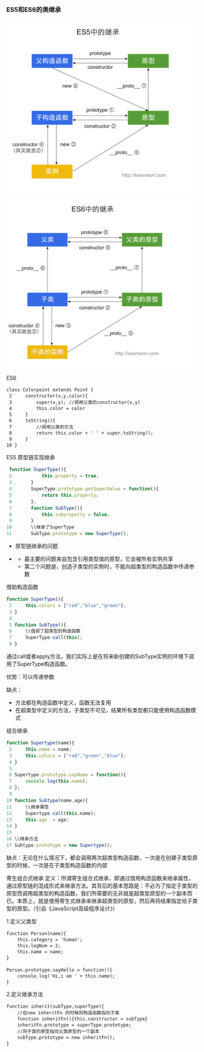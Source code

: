 ### ES5和ES6的类继承

![image-20200316184311261](../image/image-20200316184311261.png)

![image-20200316184357079](../image/image-20200316184357079.png)

ES6

```
class Colorpoint extends Point {
 2     constructor(x,y,color){
 3         super(x,y); //调用父类的constructor(x,y)
 4         this.color = color
 5     }
 6     toString(){
 7         //调用父类的方法
 8         return this.color + ' ' + super.toString(); 
 9     }
10 }
```

ES5 原型链实现继承

```js
 function SuperType(){
 2           this.property = true;
 3       }
 4       SuperType.prototype.getSuperValue = function(){
 5           return this.property;
 6       };
 7       function SubType(){
 8           this.subproperty = false;
 9       }
10       \\继承了SuperType
11       SubType.prototype = new SuperType();
```

- 原型链继承的问题

- - 最主要的问题来自包含引用类型值的原型，它会被所有实例共享
  - 第二个问题是，创造子类型的实例时，不能向超类型的构造函数中传递参数

借助构造函数

```js
function SuperType(){
 2     this.colors = ["red","blue","green"];
 3 }
 4 
 5 function SubType(){
 6     \\借调了超类型的构造函数
 7     SuperType.call(this);
 8 }
```

通过call或者apply方法，我们实际上是在将来新创建的SubType实例的环境下调用了SuperType构造函数。

优势：可以传递参数

缺点：

- 方法都在构造函数中定义，函数无法复用
- 在超类型中定义的方法，子类型不可见，结果所有类型都只能使用构造函数模式

组合继承

```js
function Supertype(name){
 2     this.name = name;
 3     this.colors = ["red","green","blue"];
 4 }
 5 
 6 Supertype.prototype.sayName = function(){
 7     console.log(this.name);
 8 };
 9 
10 function Subtype(name,age){
11     \\继承属性
12     Supertype.call(this,name);
13     this.age  = age;
14 }
15 
16 \\继承方法
17 Subtype.prototype = new Supertype();
```

缺点：无论在什么情况下，都会调用两次超类型构造函数，一次是在创建子类型原型的时候，一次是在子类型构造函数的内部

寄生组合式继承
定义：所谓寄生组合式继承，即通过借用构造函数来继承属性，通过原型链的混成形式来继承方法。其背后的基本思路是：不必为了指定子类型的原型而调用超类型的构造函数，我们所需要的无非就是超类型原型的一个副本而已。本质上，就是使用寄生式继承来继承超类型的原型，然后再将结果指定给子类型的原型。（引自《JavaScript高级程序设计》）

1.定义父类型

```
function Person(name){
    this.category = 'human';
    this.legNum = 2;
    this.name = name;
}

Person.prototype.sayHello = function(){
    console.log('Hi,i am ' + this.name);
}
```


2.定义继承方法

```
function inherit(subType,superType){
    //在new inheritFn 的时候将构造函数指向子类
    function inheritFn(){this.constructor = subType}
    inheritFn.prototype = superType.prototype;
    //将子类的原型指向父类原型的一个副本
    subType.prototype = new inheritFn();
}
```

